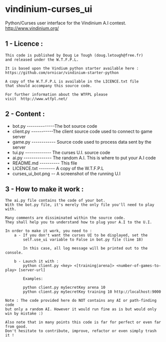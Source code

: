 vindinium-curses_ui
===================

Python/Curses user interface for the Vindinium A.I contest.
http://www.vindinium.org/


1 - Licence :
-------------
	This code is published by Doug Le Tough (doug.letough@free.fr) 
	and released under the W.T.F.P.L.
	
	It is based upon the Vindium python starter available here :
	https://github.com/ornicar/vindinium-starter-python
	
	A copy of the W.T.F.P.L is available in the LICENCE.txt file 
	that should accompany this source code.

	For further information about the WTFPL please
	visit  http://www.wtfpl.net/

2 - Content :
-------------

 - bot.py --------------The bot source code
 - client.py -----------The client source code used to connect to game server
 - game.py ------------ Source code used to process data sent by the server
 - tui.py ------------- The curses U.I. source code
 - ai.py -------------- The random A.I. This is where to put your A.I code
 - README.md ---------- This file
 - LICENCE.txt -------- A copy of the W.T.F.P.L
 - curses_ui_bot.png -- A screenshot of the running U.I

3 - How to make it work :
-------------------------

	The ai.py file contains the code of your bot.
	With the bot.py file, it's merely the only file you'll need to play with.

	Many comments are dissiminated within the source code. 
	They shall help you to understand how to plug your A.I to the U.I.

	In order to make it work, you need to :
		a - If you don't want the curses UI to be displayed, set the 
			self.use_ui variable to False in bot.py file (line 18)
			
			In this case, all log message will be printed out to the console.
		
		b - Launch it with :
			python client.py <key> <[training|arena]> <number-of-games-to-play> [server-url]
			
			Examples:
			
			python client.py mySecretKey arena 10
			python client.py mySecretKey training 10 http://localhost:9000
		
	Note : The code provided here do NOT contains any AI or path-finding code 
	but only a random AI. However it would run fine as is but would only win by mistake :)
	
	Also note that in many points this code is far for perfect or even far from good.
	Don't hesitate to contribute, improve, refactor or even simply trash it !
	
	


